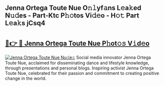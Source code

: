 ## Jenna Ortega Toute Nue O𝚗𝚕yf𝚊ns L𝚎a𝚔ed N𝚞𝚍es - Part-Ktc P𝚑𝚘tos Vi𝚍𝚎o - H𝚘𝚝 Part L𝚎a𝚔s jCsq4

# <h2><a href="http://kf10s4.oniu.top/?m=Jenna+Ortega+Toute+Nue">🔗👉 🔴 Jenna Ortega Toute Nue P𝚑ot𝚘𝚜 V𝚒d𝚎o</a></h2>

[![Jenna Ortega Toute Nue Nu𝚍e𝚜](https://i.imgur.com/0qMVB7G.gif)](http://kf10s4.oniu.top/?m=Jenna+Ortega+Toute+Nue)
Social media innovator Jenna Ortega Toute Nue, acclaimed for disseminating dance and lifestyle knowledge, through presentations and personal blogs. Inspiring activist Jenna Ortega Toute Nue, celebrated for their passion and commitment to creating positive change in the world.  
